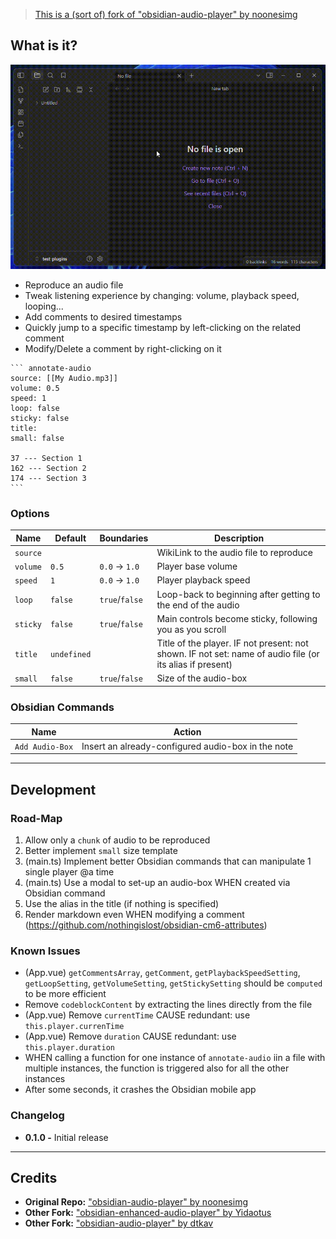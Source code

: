 > [This is a (sort of) fork of "obsidian-audio-player" by noonesimg](https://github.com/noonesimg/obsidian-audio-player)

## What is it?

![Preview GIF](resources/preview.gif)

-   Reproduce an audio file
-   Tweak listening experience by changing: volume, playback speed, looping...
-   Add comments to desired timestamps
-   Quickly jump to a specific timestamp by left-clicking on the related comment
-   Modify/Delete a comment by right-clicking on it

````
``` annotate-audio
source: [[My Audio.mp3]]
volume: 0.5
speed: 1
loop: false
sticky: false
title:
small: false

37 --- Section 1
162 --- Section 2
174 --- Section 3
```
````

### Options

| Name     | Default     | Boundaries     | Description                                                                                              |
| -------- | ----------- | -------------- | -------------------------------------------------------------------------------------------------------- |
| `source` |             |                | WikiLink to the audio file to reproduce                                                                  |
| `volume` | `0.5`       | `0.0` → `1.0`  | Player base volume                                                                                       |
| `speed`  | `1`         | `0.0` → `1.0`  | Player playback speed                                                                                    |
| `loop`   | `false`     | `true`/`false` | Loop-back to beginning after getting to the end of the audio                                             |
| `sticky` | `false`     | `true`/`false` | Main controls become sticky, following you as you scroll                                                 |
| `title`  | `undefined` |                | Title of the player. IF not present: not shown. IF not set: name of audio file (or its alias if present) |
| `small`  | `false`     | `true`/`false` | Size of the audio-box                                                                                    |

### Obsidian Commands

| Name            | Action                                             |
| --------------- | -------------------------------------------------- |
| `Add Audio-Box` | Insert an already-configured audio-box in the note |

---

## Development

### Road-Map

1. Allow only a `chunk` of audio to be reproduced
2. Better implement `small` size template
3. (main.ts) Implement better Obsidian commands that can manipulate 1 single player @a time
4. (main.ts) Use a modal to set-up an audio-box WHEN created via Obsidian command
5. Use the alias in the title (if nothing is specified)
6. Render markdown even WHEN modifying a comment (https://github.com/nothingislost/obsidian-cm6-attributes)

### Known Issues

-   (App.vue) `getCommentsArray`, `getComment`, `getPlaybackSpeedSetting`, `getLoopSetting`, `getVolumeSetting`, `getStickySetting` should be `computed` to be more efficient
-   Remove `codeblockContent` by extracting the lines directly from the file
-   (App.vue) Remove `currentTime` CAUSE redundant: use `this.player.currenTime`
-   (App.vue) Remove `duration` CAUSE redundant: use `this.player.duration`
-   WHEN calling a function for one instance of `annotate-audio` iin a file with multiple instances, the function is triggered also for all the other instances
-   After some seconds, it crashes the Obsidian mobile app

### Changelog

-   **0.1.0 -** Initial release

---

## Credits

-   **Original Repo:** ["obsidian-audio-player" by noonesimg](https://github.com/noonesimg/obsidian-audio-player)
-   **Other Fork:** ["obsidian-enhanced-audio-player" by Yidaotus](https://github.com/Yidaotus/obsidian-enhanced-audio-player)
-   **Other Fork:** ["obsidian-audio-player" by dtkav](https://github.com/dtkav/obsidian-audio-player)
